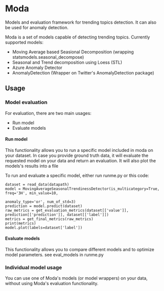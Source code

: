 # Moda
Models and evaluation framework for trending topics detection. It can also be used for anomaly detection.

Moda is a set of models capable of detecting trending topics. Currently supported models:
- Moving Average based Seasional Decomposition (wrapping statsmodels.seasonal_decompose)
- Seasonal and Trend decomposition using Loess (STL)
- Azure Anomaly Detector
- AnomalyDetection (Wrapper on Twitter's AnomalyDetection package)

## Usage

### Model evaluation
For evaluation, there are two main usages:
- Run model
- Evaluate models

#### Run model
This functionality allows you to run a specific model included in moda on your dataset. In case you provide ground truth data, it will evaluate the requested model on your data and return an evaluation. It will also plot the models's results into a file

To run and evaluate a specific model, either run runme.py or this code:
```
dataset = read_data(datapath)
model = MovingAverageSeasonalTrendinessDetector(is_multicategory=True, freq='3H', min_value=10,
                                                        anomaly_type='or', num_of_std=3)
prediction = model.predict(dataset)
raw_metrics = get_evaluation_metrics(dataset[['value']], prediction[['prediction']], dataset[['label']])
metrics = get_final_metrics(raw_metrics)
print(metrics)
model.plot(labels=dataset['label'])
```


#### Evaluate models
This functionality allows you to compare different models and to optimize model parameters. see eval_models in runme.py

### Individual model usage
You can use one of Moda's models (or model wrappers) on your data, without using Moda's evaluation functionality.




